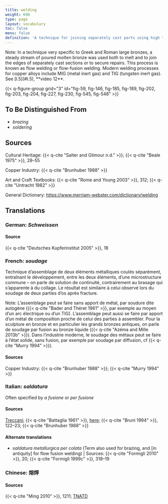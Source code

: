```yaml
---
title: welding
weight: 690
type: page
layout: vocabulary
toc: false
menu: false
definition: 'A technique for joining separately cast parts using high temperatures resulting in partial melting of the parts. A filler metal is often applied.'
---
```


<div class="backmatter">
Note: In a technique very specific to Greek and Roman large bronzes, a steady stream of poured molten bronze was used both to melt and to join the edges of separately cast sections or to secure repairs. This process is known as flow welding or flow-fusion welding. Modern welding processes for copper alloys include MIG (metal inert gas) and TIG (tungsten inert gas). See [I.5](#I.5), **video 12**.
</div>

{{< q-figure-group grid="3" id="fig-59, fig-146, fig-185, fig-189, fig-202, fig-203, fig-204, fig-227, fig-230, fig-545, fig-548" >}}

## To Be Distinguished From

- *brazing*
- *soldering*

## Sources

Cultural Heritage: {{< q-cite "Salter and Gilmour n.d." >}}; {{< q-cite "Beale 1975" >}}, 28–55

Copper Industry: {{< q-cite "Brunhuber 1988" >}}

Art and Craft Textbooks: {{< q-cite "Rome and Young 2003" >}}, 312; {{< q-cite "Untracht 1982" >}}

General Dictionary: <https://www.merriam-webster.com/dictionary/welding>

## Translations

<div class="accordion">

### **German**: *Schweissen*

#### Source

{{< q-cite "Deutsches Kupferinstitut 2005" >}}, 18

### **French**: *soudage*

Technique d’assemblage de deux éléments métalliques coulés séparément, entraînant le développement, entre les deux éléments, d’une microstructure commune – on parle de solution de continuité, contrairement au brasage qui s’apparente à du collage. Le résultat est similaire à celui observé lors du soudage de deux parties d’os après fracture.

<div class="backmatter">
Note: L’assemblage peut se faire sans apport de métal, par soudure dite autogène ({{< q-cite "Bader and Théret 1961" >}}, par exemple au moyen d’un arc électrique ou d’un TIG). L’assemblage peut aussi se faire par apport d’un métal de composition proche de celui des parties à assembler. Pour la sculpture en bronze et en particulier les grands bronzes antiques, on parle de soudage par fusion au bronze liquide ({{< q-cite "Azéma and Mille 2013b" >}}). Dans l’industrie moderne, le soudage des métaux peut se faire à l’état solide, sans fusion, par exemple par soudage par diffusion, cf {{< q-cite "Murry 1994" >}}).
</div>

#### Sources

Copper Industry: {{< q-cite "Brunhuber 1988" >}}; {{< q-cite "Murry 1994" >}}

### **Italian**: *saldatura*

Often specified by *a fusione* or *per fusione*

#### Sources

[Treccani](https://www.treccani.it/vocabolario/saldatura/); {{< q-cite "Battaglia 1961" >}}, [here](http://www.gdli.it/pdf_viewer/Scripts/pdf.js/web/viewer.asp?file=/PDF/GDLI17/GDLI_17_ocr_395.pdf&parola=saldatura); {{< q-cite "Bruni 1994" >}}, 122–23; {{< q-cite "Brunhuber 1988" >}}

#### Alternate translations

- *saldatura metallurgica per colata* (Term also used for brazing, and [in antiquity] for flow fusion welding) | Sources: {{< q-cite "Formigli 2010" >}}, 20; {{< q-cite "Formigli 1999c" >}}, 318–19

### **Chinese**: 熔焊

#### Sources

{{< q-cite "Ming 2010" >}}, 1211; [TNATD](https://terms.naer.edu.tw/detail/633942/?index=4)

</div>
